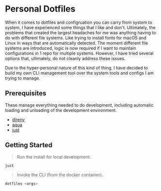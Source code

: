 # Personal Dotfiles

When it comes to dotfiles and configruation you can carry from system to system, I have experienced some things that I like and don't. Ultimately, the problems that created the largest headaches for me was anything having to do with different file systems. Like trying to install fonts for macOS and Linux in ways that are automatically detected. The moment different file systems are introduced, logic is now required if I want to maintain configurations in 1 repo for multiple systems. However, I have tried several options that, ultimately, do not cleanly address these issues.

Due to the hyper-personal nature of this kind of thing, I have decided to build my own CLI management tool over the system tools and configs I am trying to manage.

## Prerequisites

These manage everything needed to do development, including automatic loading and unloading of the development environment.

- [direnv](https://direnv.net)
- [aqua](https://aquaproj.github.io)
- [just](https://just.systems/man/en)

## Getting Started

> Run the install for local development.

```bash
just
```

> Invoke the CLI (from the docker container).

```bash
dotfiles <args>
```

